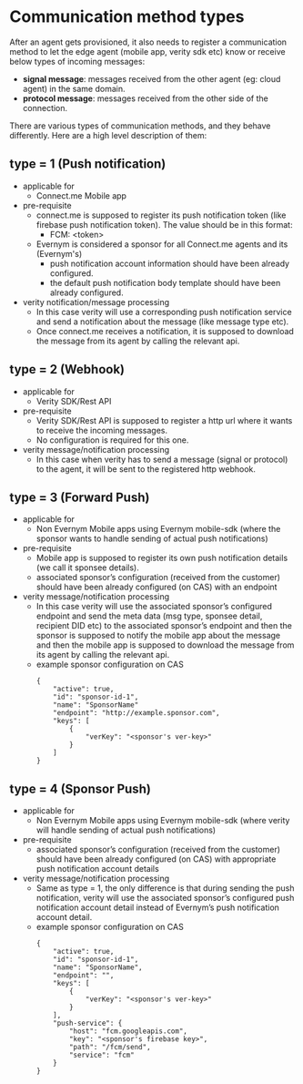 # Communication method types
After an agent gets provisioned, it also needs to register a communication method to let the edge agent (mobile app, verity sdk etc) know or receive below types of incoming messages:
* **signal message**: messages received from the other agent (eg: cloud agent) in the same domain.
* **protocol message**: messages received from the other side of the connection.

There are various types of communication methods, and they behave differently. Here are a high level description of them:


## type = 1 (Push notification)
* applicable for
  * Connect.me Mobile app
* pre-requisite
  * connect.me is supposed to register its push notification token (like firebase push notification token). The value should be in this format:
    * FCM: \<token\>
  * Evernym is considered a sponsor for all Connect.me agents and its (Evernym's)
    * push notification account information should have been already configured.
    * the default push notification body template should have been already configured.
* verity notification/message processing
  * In this case verity will use a corresponding push notification service and send a notification about the message (like message type etc). 
  * Once connect.me receives a notification, it is supposed to download the message from its agent by calling the relevant api.


## type = 2 (Webhook)
* applicable for
  * Verity SDK/Rest API
* pre-requisite
  * Verity SDK/Rest API is supposed to register a http url where it wants to receive the incoming messages.
  * No configuration is required for this one.
* verity message/notification processing
  * In this case when verity has to send a message (signal or protocol) to the agent, it will be sent to the registered http webhook.


## type = 3 (Forward Push)
* applicable for
  * Non Evernym Mobile apps using Evernym mobile-sdk (where the sponsor wants to handle sending of actual push notifications)
* pre-requisite
  * Mobile app is supposed to register its own push notification details (we call it sponsee details).
  * associated sponsor’s configuration (received from the customer) should have been already configured (on CAS) with an endpoint
* verity message/notification processing
  * In this case verity will use the associated sponsor’s configured endpoint and send the meta data (msg type, sponsee detail, recipient DID etc) to the associated sponsor’s endpoint and then the sponsor is supposed to notify the mobile app about the message and then the mobile app is supposed to download the message from its agent by calling the relevant api.
  * example sponsor configuration on CAS
    ```
    {
        "active": true,
        "id": "sponsor-id-1",
        "name": "SponsorName"    
        "endpoint": "http://example.sponsor.com",
        "keys": [
            { 
                "verKey": "<sponsor's ver-key>"
            }
        ]     
    }
    ```

## type = 4 (Sponsor Push)
* applicable for
  * Non Evernym Mobile apps using Evernym mobile-sdk (where verity will handle sending of actual push notifications)
* pre-requisite
  * associated sponsor’s configuration (received from the customer) should have been already configured (on CAS) with appropriate push notification account details
* verity message/notification processing
  * Same as type = 1, the only difference is that during sending the push notification, verity will use the associated sponsor’s configured push notification account detail instead of Evernym’s push notification account detail.
  * example sponsor configuration on CAS  
    ```
    {
        "active": true,
        "id": "sponsor-id-1",
        "name": "SponsorName",    
        "endpoint": "",
        "keys": [
            { 
                "verKey": "<sponsor's ver-key>"
            }
        ],
        "push-service": {
            "host": "fcm.googleapis.com",
            "key": "<sponsor's firebase key>",
            "path": "/fcm/send",
            "service": "fcm"
        }
    }
    ```